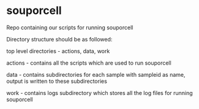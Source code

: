 # souporcell
Repo containing our scripts for running souporcell

Directory structure should be as followed:

top level directories - actions, data, work

actions - contains all the scripts which are used to run souporcell

data - contains subdirectories for each sample with sampleid as name, output is written to these subdirectories

work - contains logs subdirectory which stores all the log files for running souporcell

